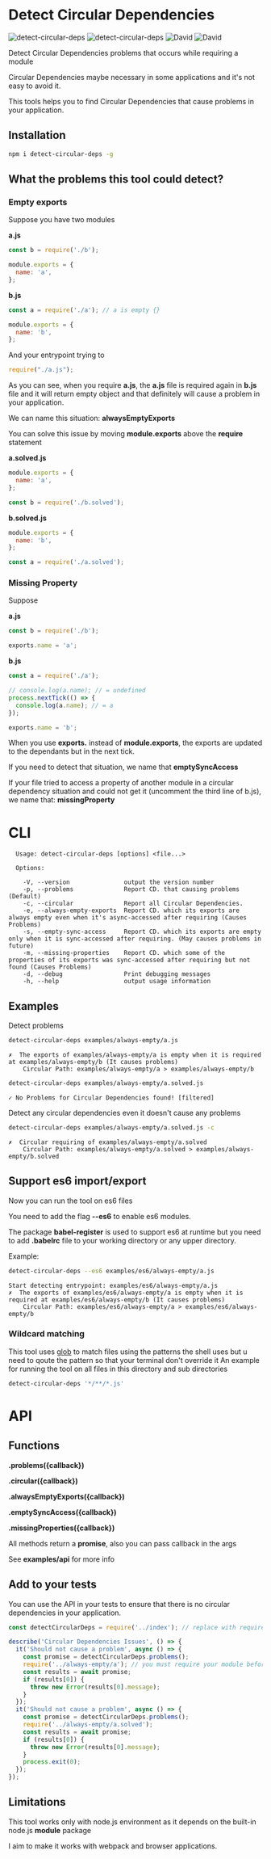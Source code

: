 # Detect Circular Dependencies

![detect-circular-deps](https://img.shields.io/npm/dt/detect-circular-deps.svg?style=flat-square)
![detect-circular-deps](https://img.shields.io/npm/v/detect-circular-deps.svg?style=flat-square)
![David](https://img.shields.io/david/abou7mied/detect-circular-deps.svg?style=flat-square)
![David](https://img.shields.io/david/dev/abou7mied/detect-circular-deps.svg?style=flat-square)

Detect Circular Dependencies problems that occurs while requiring a module

Circular Dependencies maybe necessary in some applications and it's not easy to avoid it.

This tools helps you to find Circular Dependencies that cause problems in your application.  

## Installation
```bash
npm i detect-circular-deps -g
```


## What the problems this tool could detect?

### Empty exports

Suppose you have two modules

**a.js**
```js
const b = require('./b');

module.exports = {
  name: 'a',
};
```
**b.js**
```js
const a = require('./a'); // a is empty {}

module.exports = {
  name: 'b',
};
```

And your entrypoint trying to
```js
require("./a.js");
```

As you can see, when you require **a.js**, the **a.js** file is required again in **b.js** file and it will return empty object and that definitely will cause a problem in your application.

We can name this situation: **alwaysEmptyExports**

You can solve this issue by moving **module.exports** above the **require** statement

**a.solved.js**
```js
module.exports = {
  name: 'a',
};

const b = require('./b.solved');
```
**b.solved.js**
```js
module.exports = {
  name: 'b',
};

const a = require('./a.solved');
```

### Missing Property
Suppose

**a.js**
```js
const b = require('./b');

exports.name = 'a';
```
**b.js**
```js
const a = require('./a');

// console.log(a.name); // = undefined
process.nextTick(() => {
  console.log(a.name); // = a
});

exports.name = 'b';
```

When you use **exports.** instead of **module.exports**, the exports are updated to the dependants but in the next tick.

If you need to detect that situation, we name that **emptySyncAccess**

If your file tried to access a property of another module in a circular dependency situation and could not get it (uncomment the third line of b.js), we name that: **missingProperty** 

# CLI
```
  Usage: detect-circular-deps [options] <file...>

  Options:

    -V, --version               output the version number
    -p, --problems              Report CD. that causing problems (Default)
    -c, --circular              Report all Circular Dependencies.
    -e, --always-empty-exports  Report CD. which its exports are always empty even when it's async-accessed after requiring (Causes Problems)
    -s, --empty-sync-access     Report CD. which its exports are empty only when it is sync-accessed after requiring. (May causes problems in future)
    -m, --missing-properties    Report CD. which some of the properties of its exports was sync-accessed after requiring but not found (Causes Problems)
    -d, --debug                 Print debugging messages
    -h, --help                  output usage information
```

## Examples
Detect problems
```bash
detect-circular-deps examples/always-empty/a.js
```
```
✗  The exports of examples/always-empty/a is empty when it is required at examples/always-empty/b (It causes problems)
    Circular Path: examples/always-empty/a > examples/always-empty/b
```
```bash
detect-circular-deps examples/always-empty/a.solved.js
```
```
✓ No Problems for Circular Dependencies found! [filtered]
```
Detect any circular dependencies even it doesn't cause any problems
```bash
detect-circular-deps examples/always-empty/a.solved.js -c
```
```
✗  Circular requiring of examples/always-empty/a.solved
    Circular Path: examples/always-empty/a.solved > examples/always-empty/b.solved
```

## Support es6 import/export
Now you can run the tool on es6 files

You need to add the flag **--es6** to enable es6 modules.

The package **babel-register** is used to support es6 at runtime but you need to add **.babelrc** file to your working directory or any upper directory.

Example:

```bash
detect-circular-deps --es6 examples/es6/always-empty/a.js
```
```
Start detecting entrypoint: examples/es6/always-empty/a.js
✗  The exports of examples/es6/always-empty/a is empty when it is required at examples/es6/always-empty/b (It causes problems)
    Circular Path: examples/es6/always-empty/a > examples/es6/always-empty/b
```

### Wildcard matching
This tool uses [glob](https://github.com/isaacs/node-glob) to match files using the patterns the shell uses but u need to qoute the pattern so that your terminal don't override it
An example for running the tool on all files in this directory and sub directories

```bash
detect-circular-deps '*/**/*.js'
```

# API
## Functions
**.problems({callback})**

**.circular({callback})**

**.alwaysEmptyExports({callback})**

**.emptySyncAccess({callback})**

**.missingProperties({callback})**

All methods return a **promise**, also you can pass callback in the args

See **examples/api** for more info


## Add to your tests
You can use the API in your tests to ensure that there is no circular dependencies in your application.

```js
const detectCircularDeps = require('../index'); // replace with require("detect-circular-deps")

describe('Circular Dependencies Issues', () => {
  it('Should not cause a problem', async () => {
    const promise = detectCircularDeps.problems();
    require('../always-empty/a'); // you must require your module before the promise being resolved
    const results = await promise;
    if (results[0]) {
      throw new Error(results[0].message);
    }
  });
  it('Should not cause a problem', async () => {
    const promise = detectCircularDeps.problems();
    require('../always-empty/a.solved');
    const results = await promise;
    if (results[0]) {
      throw new Error(results[0].message);
    }
    process.exit(0);
  });
});

```

## Limitations
This tool works only with node.js environment as it depends on the built-in node.js **module** package

I aim to make it works with webpack and browser applications.
